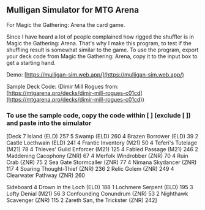 ## Mulligan Simulator for MTG Arena
For Magic the Gathering: Arena the card game.

Since I have heard a lot of people complained how rigged the shuffler is in Magic the Gathering: Arena. That's why I make this program, to test if the shuffling result is somewhat similar to the game. To use the program, export your deck code from Magic the Gathering: Arena, copy it to the input box to get a starting hand.

Demo: [https://mulligan-sim.web.app/](https://mulligan-sim.web.app/)

Sample Deck Code: (Dimir Mill Rogues from: [https://mtgarena.pro/decks/dimir-mill-rogues-c01cd](https://mtgarena.pro/decks/dimir-mill-rogues-c01cd))
### To use the sample code, copy the code within \[ \] (exclude \[ \]) and paste into the simulator

\[Deck
7 Island (ELD) 257
5 Swamp (ELD) 260
4 Brazen Borrower (ELD) 39
2 Castle Locthwain (ELD) 241
4 Frantic Inventory (M21) 50
4 Teferi's Tutelage (M21) 78
4 Thieves' Guild Enforcer (M21) 125
4 Fabled Passage (M21) 246
2 Maddening Cacophony (ZNR) 67
4 Merfolk Windrobber (ZNR) 70
4 Ruin Crab (ZNR) 75
2 Sea Gate Stormcaller (ZNR) 77
4 Nimana Skydancer (ZNR) 117
4 Soaring Thought-Thief (ZNR) 236
2 Relic Golem (ZNR) 249
4 Clearwater Pathway (ZNR) 260

Sideboard
4 Drown in the Loch (ELD) 188
1 Lochmere Serpent (ELD) 195
3 Lofty Denial (M21) 56
3 Confounding Conundrum (ZNR) 53
2 Nighthawk Scavenger (ZNR) 115
2 Zareth San, the Trickster (ZNR) 242\]


